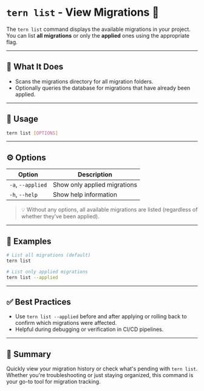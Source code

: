 # `tern list` - View Migrations 📄

The `tern list` command displays the available migrations in your project. You can list **all migrations** or only the **applied** ones using the appropriate flag.

---

## 🔧 What It Does

- Scans the migrations directory for all migration folders.
- Optionally queries the database for migrations that have already been applied.

---

## 🧪 Usage

```sh
tern list [OPTIONS]
```

---

## ⚙️ Options

| Option            | Description                  |
| ----------------- | ---------------------------- |
| `-a`, `--applied` | Show only applied migrations |
| `-h`, `--help`    | Show help information        |

> 💡 Without any options, all available migrations are listed (regardless of whether they’ve been applied).

---

## 📁 Examples

```sh
# List all migrations (default)
tern list

# List only applied migrations
tern list --applied
```

---

## ✅ Best Practices

- Use `tern list --applied` before and after applying or rolling back to confirm which migrations were affected.
- Helpful during debugging or verification in CI/CD pipelines.

---

## 🧠 Summary

Quickly view your migration history or check what's pending with `tern list`. Whether you're troubleshooting or just staying organized, this command is your go-to tool for migration tracking.

```

```
